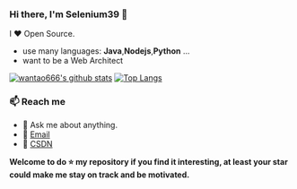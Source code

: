 ### Hi there, I'm Selenium39 👋

<!--
**wantao666/wantao666** is a ✨ _special_ ✨ repository because its `README.md` (this file) appears on your GitHub profile.

Here are some ideas to get you started:

- 🔭 I’m currently working on ...
- 🌱 I’m currently learning ...
- 👯 I’m looking to collaborate on ...
- 🤔 I’m looking for help with ...
- 💬 Ask me about ...
- 📫 How to reach me: ...
- 😄 Pronouns: ...
- ⚡ Fun fact: ...
-->

I ❤ Open Source.

* use many languages: **Java**,**Nodejs**,**Python** ...
* want to be a Web Architect


[![wantao666's github stats](https://github-readme-stats.vercel.app/api?username=wantao666&count_private=true&show_icons=true&line_height=40)](https://github.com/anuraghazra/github-readme-stats)
[![Top Langs](https://github-readme-stats.vercel.app/api/top-langs/?username=wantao666&count_private=true&line_height=40)](https://github.com/anuraghazra/github-readme-stats)


### 📫 Reach me 

- 💬 Ask me about anything.
- 📧 <a href="mailto:896585122@qq.com">Email</a>
- 📖 <a href = "https://blog.csdn.net/qq_45453266">CSDN</a>

**Welcome to do ⭐ my repository if you find it interesting, at least your star could make me stay on track and be motivated.**
